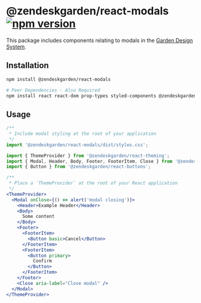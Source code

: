 # @zendeskgarden/react-modals [![npm version](https://img.shields.io/npm/v/@zendeskgarden/react-modals.svg?style=flat-square)](https://www.npmjs.com/package/@zendeskgarden/react-modals)

This package includes components relating to modals in the
[Garden Design System](https://zendeskgarden.github.io/).

## Installation

```sh
npm install @zendeskgarden/react-modals

# Peer Dependencies - Also Required
npm install react react-dom prop-types styled-components @zendeskgarden/react-theming
```

## Usage

```jsx static
/**
 * Include modal styling at the root of your application
 */
import '@zendeskgarden/react-modals/dist/styles.css';

import { ThemeProvider } from '@zendeskgarden/react-theming';
import { Modal, Header, Body, Footer, FooterItem, Close } from '@zendeskgarden/react-modals';
import { Button } from '@zendeskgarden/react-buttons';

/**
 * Place a `ThemeProvider` at the root of your React application
 */
<ThemeProvider>
  <Modal onClose={() => alert('modal closing')}>
    <Header>Example Header</Header>
    <Body>
      Some content
    </Body>
    <Footer>
      <FooterItem>
        <Button basic>Cancel</Button>
      </FooterItem>
      <FooterItem>
        <Button primary>
          Confirm
        </Button>
      </FooterItem>
    </Footer>
    <Close aria-label="Close modal" />
  </Modal>
</ThemeProvider>
```
